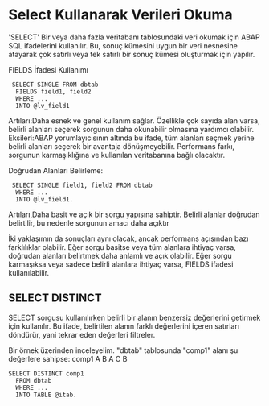 # Select Kullanarak Verileri Okuma

'SELECT' Bir veya daha fazla veritabanı tablosundaki veri okumak için ABAP SQL ifadelerini kullanılır. Bu, sonuç kümesini uygun bir veri nesnesine atayarak çok satırlı veya tek satırlı bir sonuç kümesi oluşturmak için yapılır.

FIELDS İfadesi Kullanımı
```cadence
 SELECT SINGLE FROM dbtab
  FIELDS field1, field2
  WHERE ...
  INTO @lv_field1
```
Artıları:Daha esnek ve genel kullanım sağlar. Özellikle çok sayıda alan varsa, belirli alanları seçerek sorgunun daha okunabilir olmasına yardımcı olabilir.
Eksileri:ABAP yorumlayıcısının altında bu ifade, tüm alanları seçmek yerine belirli alanları seçerek bir avantaja dönüşmeyebilir. Performans farkı, sorgunun karmaşıklığına ve kullanılan veritabanına bağlı olacaktır.

Doğrudan Alanları Belirleme:
```cadence
 SELECT SINGLE field1, field2 FROM dbtab
  WHERE ...
  INTO @lv_field1.

```
Artıları,Daha basit ve açık bir sorgu yapısına sahiptir. Belirli alanlar doğrudan belirtilir, bu nedenle sorgunun amacı daha açıktır


İki yaklaşımın da sonuçları aynı olacak, ancak performans açısından bazı farklılıklar olabilir. Eğer sorgu basitse veya tüm alanlara ihtiyaç varsa, doğrudan alanları belirtmek daha anlamlı ve açık olabilir. Eğer sorgu karmaşıksa veya sadece belirli alanlara ihtiyaç varsa, FIELDS ifadesi kullanılabilir.

## SELECT DISTINCT
SELECT sorgusu kullanılırken belirli bir alanın benzersiz değerlerini getirmek için kullanılır. Bu ifade, belirtilen alanın farklı değerlerini içeren satırları döndürür, yani tekrar eden değerleri filtreler.

Bir örnek üzerinden inceleyelim.
"dbtab" tablosunda "comp1" alanı şu değerlere sahipse:
comp1
A
B
A
C
B

```cadence
SELECT DISTINCT comp1
  FROM dbtab
  WHERE ...
  INTO TABLE @itab.
```

